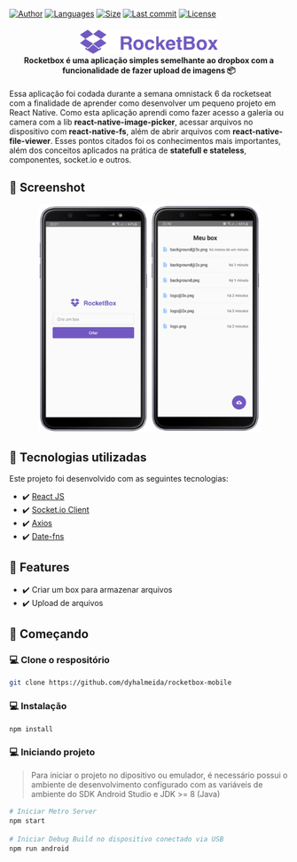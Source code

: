 [![Author](https://img.shields.io/badge/author-dyhalmeida-D54F44?style=flat-square)](https://github.com/dyhalmeida)
[![Languages](https://img.shields.io/github/languages/count/dyhalmeida/rocketbox-mobile)](#)
[![Size](https://img.shields.io/github/repo-size/dyhalmeida/rocketbox-mobile)](#)
[![Last commit](https://img.shields.io/github/last-commit/dyhalmeida/rocketbox-mobile)](https://github.com/dyhalmeida/rocketbox-mobile/commits/master)
[![License](https://img.shields.io/badge/license-MIT-red)](#)  

<h4 align="center">
    <img src=".github/logo@3x.png" width="250px" /><br>
    <b>Rocketbox é uma aplicação simples semelhante ao dropbox com a funcionalidade de fazer upload de imagens</b> 📦
</h4>

<p align="left">
    Essa aplicação foi codada durante a semana omnistack 6 da rocketseat com a finalidade
    de aprender como desenvolver um pequeno projeto em React Native. Como esta aplicação aprendi como fazer acesso a galeria ou camera com a lib <strong>react-native-image-picker</strong>, acessar arquivos no dispositivo com <strong>react-native-fs</strong>, além de abrir arquivos com <strong>react-native-file-viewer</strong>. Esses pontos citados foi os conhecimentos mais importantes, além dos conceitos aplicados na prática de <strong>statefull e stateless</strong>, componentes, socket.io e outros.
</p>

## 📱 Screenshot
<div align="center" >
  <img src="./.github/screenshot-mobile.png" alt="Rocketbox" width="400">
</div>

## 📑 Tecnologias utilizadas

Este projeto foi desenvolvido com as seguintes tecnologias:

- ✔️ [React JS](https://reactnative.dev/)
- ✔️ [Socket.io Client](https://github.com/socketio/socket.io-client)
- ✔️ [Axios](https://github.com/axios/axios#readme)
- ✔️ [Date-fns](https://date-fns.org/)

## 📍 Features

- ✔️ Criar um box para armazenar arquivos
- ✔️ Upload de arquivos

## 🚀 Começando

### 💻 Clone o respositório

```bash
git clone https://github.com/dyhalmeida/rocketbox-mobile
```

### 💻 Instalação

```bash
npm install
```

### 💻 Iniciando projeto

> Para iniciar o projeto no dipositivo ou emulador, é necessário
possui o ambiente de desenvolvimento configurado com as variáveis de ambiente
do SDK Android Studio e JDK >= 8 (Java) 

```bash
# Iniciar Metro Server
npm start

# Iniciar Debug Build no dispositivo conectado via USB
npm run android
```
